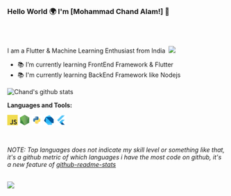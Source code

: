 ### Hello World 🌍 I'm [Mohammad Chand Alam!] 👋

<br />
<br />

I am a Flutter & Machine Learning Enthusiast from India <img width="21px" src="https://upload.wikimedia.org/wikipedia/en/thumb/4/41/Flag_of_India.svg/120px-Flag_of_India.svg.png" style="margin-left:4px"/>

- 📚 I’m currently learning FrontEnd Framework & Flutter
- 📚 I'm currently learning BackEnd Framework like Nodejs


<img align="center" src="https://github-readme-stats.vercel.app/api?username=amuchand47&show_icons=true&include_all_commits=true&theme=algolia" alt="Chand's github stats"/>
<br/>

**Languages and Tools:**

<code><img height="24px" src="https://raw.githubusercontent.com/github/explore/80688e429a7d4ef2fca1e82350fe8e3517d3494d/topics/javascript/javascript.png"></code>
<code><img height="24px" src="https://raw.githubusercontent.com/github/explore/80688e429a7d4ef2fca1e82350fe8e3517d3494d/topics/nodejs/nodejs.png"></code>
<code><img height="24px" src="https://raw.githubusercontent.com/github/explore/80688e429a7d4ef2fca1e82350fe8e3517d3494d/topics/python/python.png"></code>
<code><img height="24px" src="https://raw.githubusercontent.com/github/explore/80688e429a7d4ef2fca1e82350fe8e3517d3494d/topics/dart/dart.png"></code>
<code><img height="24px" src="https://raw.githubusercontent.com/github/explore/80688e429a7d4ef2fca1e82350fe8e3517d3494d/topics/flutter/flutter.png"></code>

<br/>

*NOTE: Top languages does not indicate my skill level or something like that, it's a github metric of which languages i have the most code on github, it's a new feature of [github-readme-stats](https://github.com/anuraghazra/github-readme-stats)*

<br/>

<img align="left" src="https://github-readme-stats.vercel.app/api/top-langs/?username=amuchand47&layout=compact&theme=algolia"/>
